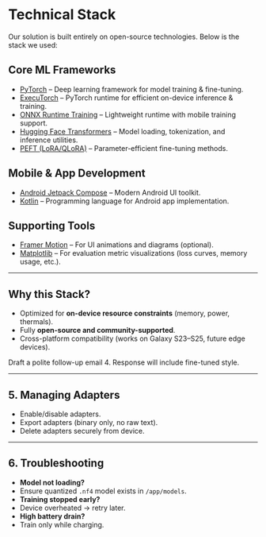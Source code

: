 # Technical Stack

Our solution is built entirely on open-source technologies. Below is the stack we used:

## Core ML Frameworks
- [PyTorch](https://pytorch.org/) – Deep learning framework for model training & fine-tuning.  
- [ExecuTorch](https://pytorch.org/executorch/) – PyTorch runtime for efficient on-device inference & training.  
- [ONNX Runtime Training](https://onnxruntime.ai/) – Lightweight runtime with mobile training support.  
- [Hugging Face Transformers](https://huggingface.co/docs/transformers) – Model loading, tokenization, and inference utilities.  
- [PEFT (LoRA/QLoRA)](https://huggingface.co/docs/peft) – Parameter-efficient fine-tuning methods.  

## Mobile & App Development
- [Android Jetpack Compose](https://developer.android.com/jetpack/compose) – Modern Android UI toolkit.  
- [Kotlin](https://kotlinlang.org/) – Programming language for Android app implementation.  

## Supporting Tools
- [Framer Motion](https://www.framer.com/motion/) – For UI animations and diagrams (optional).  
- [Matplotlib](https://matplotlib.org/) – For evaluation metric visualizations (loss curves, memory usage, etc.).  

---

## Why this Stack?
- Optimized for **on-device resource constraints** (memory, power, thermals).  
- Fully **open-source and community-supported**.  
- Cross-platform compatibility (works on Galaxy S23–S25, future edge devices).  

Draft a polite follow-up email
4. Response will include fine-tuned style.

---

## 5. Managing Adapters

- Enable/disable adapters.
- Export adapters (binary only, no raw text).
- Delete adapters securely from device.

---

## 6. Troubleshooting

- **Model not loading?**
- Ensure quantized `.nf4` model exists in `/app/models`.
- **Training stopped early?**
- Device overheated → retry later.
- **High battery drain?**
- Train only while charging.